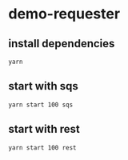 # demo-requester

## install dependencies
```
yarn
```

## start with sqs
```
yarn start 100 sqs
```
## start with rest
```
yarn start 100 rest
```

